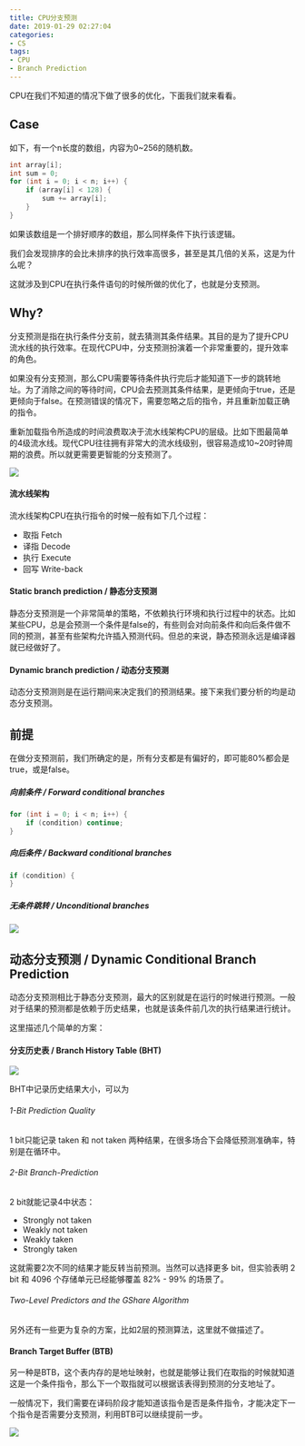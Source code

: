 ```yaml
---
title: CPU分支预测
date: 2019-01-29 02:27:04
categories:
- CS
tags:
- CPU
- Branch Prediction
---
```


CPU在我们不知道的情况下做了很多的优化，下面我们就来看看。

<!--more-->

## Case

如下，有一个n长度的数组，内容为0~256的随机数。

```c
int array[i];
int sum = 0;
for (int i = 0; i < n; i++) {
    if (array[i] < 128) {
        sum += array[i];
    }
}
```

如果该数组是一个排好顺序的数组，那么同样条件下执行该逻辑。

我们会发现排序的会比未排序的执行效率高很多，甚至是其几倍的关系，这是为什么呢？

这就涉及到CPU在执行条件语句的时候所做的优化了，也就是分支预测。

## Why?

分支预测是指在执行条件分支前，就去猜测其条件结果。其目的是为了提升CPU流水线的执行效率。在现代CPU中，分支预测扮演着一个非常重要的，提升效率的角色。

如果没有分支预测，那么CPU需要等待条件执行完后才能知道下一步的跳转地址。为了消除之间的等待时间，CPU会去预测其条件结果，是更倾向于true，还是更倾向于false。在预测错误的情况下，需要忽略之后的指令，并且重新加载正确的指令。

重新加载指令所造成的时间浪费取决于流水线架构CPU的层级。比如下图最简单的4级流水线。现代CPU往往拥有非常大的流水线级别，很容易造成10~20时钟周期的浪费。所以就更需要更智能的分支预测了。

![](/images/2018/branch_prediction/pipline.png)

#### 流水线架构

流水线架构CPU在执行指令的时候一般有如下几个过程：

- 取指 Fetch
- 译指 Decode
- 执行 Execute
- 回写 Write-back

#### Static branch prediction / 静态分支预测

静态分支预测是一个非常简单的策略，不依赖执行环境和执行过程中的状态。比如某些CPU，总是会预测一个条件是false的，有些则会对向前条件和向后条件做不同的预测，甚至有些架构允许插入预测代码。但总的来说，静态预测永远是编译器就已经做好了。

#### Dynamic branch prediction / 动态分支预测

动态分支预测则是在运行期间来决定我们的预测结果。接下来我们要分析的均是动态分支预测。

## 前提

在做分支预测前，我们所确定的是，所有分支都是有偏好的，即可能80%都会是true，或是false。

##### 向前条件 / Forward conditional branches
```c
for (int i = 0; i < n; i++) {
    if (condition) continue;
}
```

##### 向后条件 / Backward conditional branches 

```c
if (condition) {
}
```

##### 无条件跳转 / Unconditional branches

![](/images/2018/branch_prediction/misprediction_rate.png)


## 动态分支预测 / Dynamic Conditional Branch Prediction

动态分支预测相比于静态分支预测，最大的区别就是在运行的时候进行预测。一般对于结果的预测都是依赖于历史结果，也就是该条件前几次的执行结果进行统计。

这里描述几个简单的方案：

#### 分支历史表 / Branch History Table (BHT)

![](/images/2018/branch_prediction/BHT.png)

BHT中记录历史结果大小，可以为

###### 1-Bit Prediction Quality

1 bit只能记录 taken 和 not taken 两种结果，在很多场合下会降低预测准确率，特别是在循环中。

###### 2-Bit Branch-Prediction

2 bit就能记录4中状态：

- Strongly not taken
- Weakly not taken
- Weakly taken
- Strongly taken

这就需要2次不同的结果才能反转当前预测。当然可以选择更多 bit，但实验表明 2 bit 和 4096 个存储单元已经能够覆盖 82% - 99% 的场景了。

###### Two-Level Predictors and the GShare Algorithm

另外还有一些更为复杂的方案，比如2层的预测算法，这里就不做描述了。

#### Branch Target Buffer (BTB)

另一种是BTB，这个表内存的是地址映射，也就是能够让我们在取指的时候就知道这是一个条件指令，那么下一个取指就可以根据该表得到预测的分支地址了。

一般情况下，我们需要在译码阶段才能知道该指令是否是条件指令，才能决定下一个指令是否需要分支预测，利用BTB可以继续提前一步。

![](/images/2018/branch_prediction/BTB.png)

